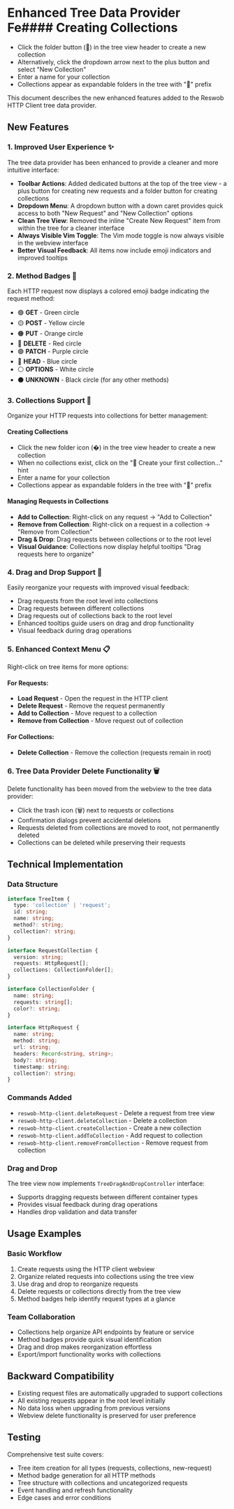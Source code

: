 # Enhanced Tree Data Provider Fe#### Creating Collections

- Click the folder button (📁) in the tree view header to create a new collection
- Alternatively, click the dropdown arrow next to the plus button and select "New Collection"
- Enter a name for your collection
- Collections appear as expandable folders in the tree with "📁" prefix

This document describes the new enhanced features added to the Reswob HTTP Client tree data provider.

## New Features

### 1. **Improved User Experience** ✨

The tree data provider has been enhanced to provide a cleaner and more intuitive interface:

- **Toolbar Actions**: Added dedicated buttons at the top of the tree view - a plus button for creating new requests and a folder button for creating collections
- **Dropdown Menu**: A dropdown button with a down caret provides quick access to both "New Request" and "New Collection" options
- **Clean Tree View**: Removed the inline "Create New Request" item from within the tree for a cleaner interface
- **Always Visible Vim Toggle**: The Vim mode toggle is now always visible in the webview interface
- **Better Visual Feedback**: All items now include emoji indicators and improved tooltips

### 2. **Method Badges** 🎯

Each HTTP request now displays a colored emoji badge indicating the request method:

- 🟢 **GET** - Green circle
- 🟡 **POST** - Yellow circle
- 🟠 **PUT** - Orange circle
- 🔴 **DELETE** - Red circle
- 🟣 **PATCH** - Purple circle
- 🔵 **HEAD** - Blue circle
- ⚪ **OPTIONS** - White circle
- ⚫ **UNKNOWN** - Black circle (for any other methods)

### 3. **Collections Support** 📁

Organize your HTTP requests into collections for better management:

#### Creating Collections

- Click the new folder icon (�) in the tree view header to create a new collection
- When no collections exist, click on the "📁 Create your first collection..." hint
- Enter a name for your collection
- Collections appear as expandable folders in the tree with "📁" prefix

#### Managing Requests in Collections

- **Add to Collection**: Right-click on any request → "Add to Collection"
- **Remove from Collection**: Right-click on a request in a collection → "Remove from Collection"
- **Drag & Drop**: Drag requests between collections or to the root level
- **Visual Guidance**: Collections now display helpful tooltips "Drag requests here to organize"

### 4. **Drag and Drop Support** 🔄

Easily reorganize your requests with improved visual feedback:

- Drag requests from the root level into collections
- Drag requests between different collections
- Drag requests out of collections back to the root level
- Enhanced tooltips guide users on drag and drop functionality
- Visual feedback during drag operations

### 5. **Enhanced Context Menu** 📋

Right-click on tree items for more options:

#### For Requests:

- **Load Request** - Open the request in the HTTP client
- **Delete Request** - Remove the request permanently
- **Add to Collection** - Move request to a collection
- **Remove from Collection** - Move request out of collection

#### For Collections:

- **Delete Collection** - Remove the collection (requests remain in root)

### 6. **Tree Data Provider Delete Functionality** 🗑️

Delete functionality has been moved from the webview to the tree data provider:

- Click the trash icon (🗑️) next to requests or collections
- Confirmation dialogs prevent accidental deletions
- Requests deleted from collections are moved to root, not permanently deleted
- Collections can be deleted while preserving their requests

## Technical Implementation

### Data Structure

```typescript
interface TreeItem {
  type: 'collection' | 'request';
  id: string;
  name: string;
  method?: string;
  collection?: string;
}

interface RequestCollection {
  version: string;
  requests: HttpRequest[];
  collections: CollectionFolder[];
}

interface CollectionFolder {
  name: string;
  requests: string[];
  color?: string;
}

interface HttpRequest {
  name: string;
  method: string;
  url: string;
  headers: Record<string, string>;
  body?: string;
  timestamp: string;
  collection?: string;
}
```

### Commands Added

- `reswob-http-client.deleteRequest` - Delete a request from tree view
- `reswob-http-client.deleteCollection` - Delete a collection
- `reswob-http-client.createCollection` - Create a new collection
- `reswob-http-client.addToCollection` - Add request to collection
- `reswob-http-client.removeFromCollection` - Remove request from collection

### Drag and Drop

The tree view now implements `TreeDragAndDropController` interface:

- Supports dragging requests between different container types
- Provides visual feedback during drag operations
- Handles drop validation and data transfer

## Usage Examples

### Basic Workflow

1. Create requests using the HTTP client webview
2. Organize related requests into collections using the tree view
3. Use drag and drop to reorganize requests
4. Delete requests or collections directly from the tree view
5. Method badges help identify request types at a glance

### Team Collaboration

- Collections help organize API endpoints by feature or service
- Method badges provide quick visual identification
- Drag and drop makes reorganization effortless
- Export/import functionality works with collections

## Backward Compatibility

- Existing request files are automatically upgraded to support collections
- All existing requests appear in the root level initially
- No data loss when upgrading from previous versions
- Webview delete functionality is preserved for user preference

## Testing

Comprehensive test suite covers:

- Tree item creation for all types (requests, collections, new-request)
- Method badge generation for all HTTP methods
- Tree structure with collections and uncategorized requests
- Event handling and refresh functionality
- Edge cases and error conditions
